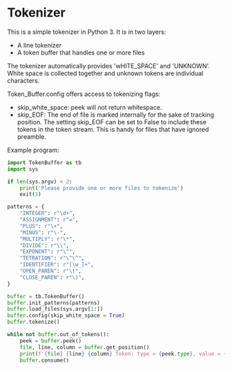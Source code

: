 # Tokenizer

This is a simple tokenizer in Python 3. It is in two layers:
- A line tokenizer
- A token buffer that handles one or more files

The tokenizer automatically provides 'wHITE_SPACE' and 'UNKNOWN'. White space is collected together and unknown tokens are individual characters.

Token_Buffer.config offers access to tokenizing flags:
- skip_white_space: peek will not return whitespace.
- skip_EOF: The end of file is marked internally for the sake of tracking position. The setting skip_EOF can be set to False to include these tokens in the token stream. This is handy for files that have ignored preamble.

Example program:
```python
import TokenBuffer as tb
import sys

if len(sys.argv) < 2:
    print('Please provide one or more files to tokenize')
    exit(1)

patterns = {
    "INTEGER": r"\d+",
    "ASSIGNMENT": r"=",
    "PLUS": r"\+",
    "MINUS": r"\-",
    "MULTIPLY": r"\*",
    "DIVIDE": r"\\",
    "EXPONENT": r"\^",
    "TETRATION": r"\^\^",
    "IDENTIFIER": r"[\w_]+",
    "OPEN_PAREN": r"\(",
    "CLOSE_PAREN": r"\)",
}

buffer = tb.TokenBuffer()
buffer.init_patterns(patterns)
buffer.load_files(sys.argv[1:])
buffer.config(skip_white_space = True)
buffer.tokenize()

while not buffer.out_of_tokens():
    peek = buffer.peek()
    file, line, column = buffer.get_position()
    print(f'{file} {line} {column} Token: type = {peek.type}, value = {peek.value}')
    buffer.consume()
```